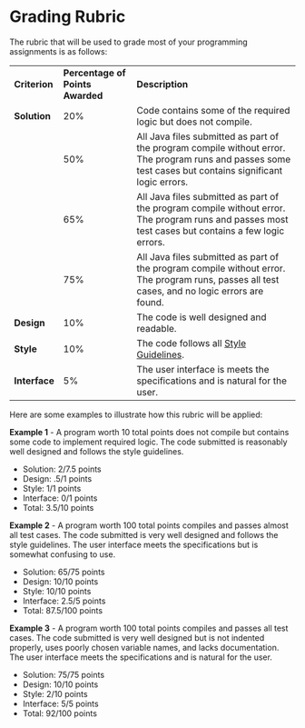 Grading Rubric
==============

The rubric that will be used to grade most of your programming assignments is as follows:

<table>
	<tr>
		<td><strong>Criterion</strong></td>
		<td><strong>Percentage of Points Awarded</strong></td>
		<td><strong>Description</strong></td>
	</tr>
	<tr>
		<td><strong>Solution</strong</td>
		<td>20%</td>
		<td>Code contains some of the required logic but does not compile.</td>
	</tr>	
	<tr>
		<td></td>
		<td>50%</td>
		<td>All Java files submitted as part of the program compile without error. The program runs and passes some test cases but contains significant logic errors.</td>
	</tr>	
	<tr>
		<td></td>
		<td>65%</td>
		<td>All Java files submitted as part of the program compile without error. The program runs and passes most test cases but contains a few logic errors. </td>
	</tr>	
	<tr>
		<td></td>
		<td>75%</td>
		<td>All Java files submitted as part of the program compile without error. The program runs, passes all test cases, and no logic errors are found.</td>
	</tr>	
	<tr>
		<td><strong>Design</strong></td>
		<td>10%</td>
		<td>The code is well designed and readable.</td>
	</tr>	
	<tr>
		<td><strong>Style</strong></td>
		<td>10%</td>
		<td>The code follows all <a href="https://github.com/CS112-F16/notes/blob/master/style.md">Style Guidelines</a>.</td>
	</tr>	
	<tr>
		<td><strong>Interface</strong></td>
		<td>5%</td>
		<td>The user interface is meets the specifications and is natural for the user.</td>
	</tr>	
	

</table>


Here are some examples to illustrate how this rubric will be applied:

**Example 1** - A program worth 10 total points does not compile but contains some code to implement required logic. The code submitted is reasonably well designed and follows the style guidelines. 

- Solution: 2/7.5 points
- Design: .5/1 points
- Style: 1/1 points
- Interface: 0/1 points
- Total: 3.5/10 points

**Example 2** - A program worth 100 total points compiles and passes almost all test cases. The code submitted is very well designed and follows the style guidelines. The user interface meets the specifications but is somewhat confusing to use.

- Solution: 65/75 points
- Design: 10/10 points
- Style: 10/10 points
- Interface: 2.5/5 points
- Total: 87.5/100 points

**Example 3** - A program worth 100 total points compiles and passes all test cases. The code submitted is very well designed but is not indented properly, uses poorly chosen variable names, and lacks documentation. The user interface meets the specifications and is natural for the user.

- Solution: 75/75 points
- Design: 10/10 points
- Style: 2/10 points
- Interface: 5/5 points
- Total: 92/100 points



